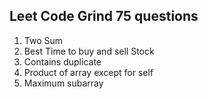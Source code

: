 ## Leet Code Grind 75 questions
1. Two Sum
2. Best Time to buy and sell Stock
3. Contains duplicate
4. Product of array except for self
5. Maximum subarray
